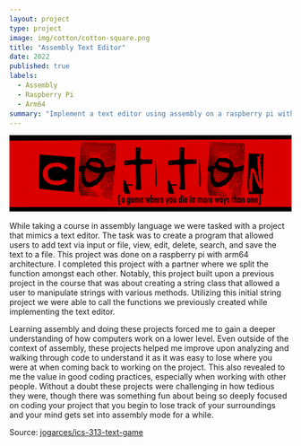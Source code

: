 ```yaml
---
layout: project
type: project
image: img/cotton/cotton-square.png
title: "Assembly Text Editor"
date: 2022
published: true
labels:
  - Assembly
  - Raspberry Pi
  - Arm64
summary: "Implement a text editor using assembly on a raspberry pi with arm64 architecture for a class project."
---
```


<img class="img-fluid" src="../img/cotton/cotton-header.png">

While taking a course in assembly language we were tasked with a project that mimics a text editor. The task was to create a program that allowed users to add text via input or file, view, edit, delete, search, and save the text to a file. This project was done on a raspberry pi with arm64 architecture. I completed this project with a partner where we split the function amongst each other. Notably, this project built upon a previous project in the course that was about creating a string class that allowed a user to manipulate strings with various methods. Utilizing this initial string project we were able to call the functions we previously created while implementing the text editor. 

Learning assembly and doing these projects forced me to gain a deeper understanding of how computers work on a lower level. Even outside of the context of assembly, these projects helped me improve upon analyzing and walking through code to understand it as it was easy to lose where you were at when coming back to working on the project. This also revealed to me the value in good coding practices, especially when working with other people. Without a doubt these projects were challenging in how tedious they were, though there was something fun about being so deeply focused on coding your project that you begin to lose track of your surroundings and your mind gets set into assembly mode for a while. 

Source: <a href="https://github.com/jogarces/ics-313-text-game"><i class="large github icon "></i>jogarces/ics-313-text-game</a>
